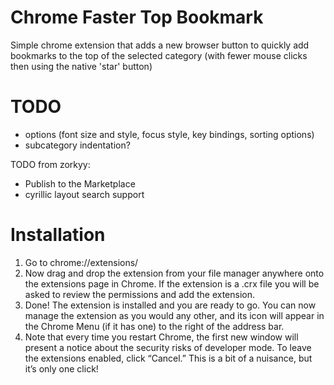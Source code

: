Chrome Faster Top Bookmark
======================

Simple chrome extension that adds a new browser button to quickly add bookmarks to the top of the selected category (with fewer mouse clicks then using the native 'star' button)

TODO
====

 - options (font size and style, focus style, key bindings, sorting options)
 - subcategory indentation?
 
 
 TODO from zorkyy:
 - Publish to the Marketplace
 - cyrillic layout search support

Installation
====

1. Go to chrome://extensions/
2. Now drag and drop the extension from your file manager anywhere onto the extensions page in Chrome. If the extension is a .crx file you will be asked to review the permissions and add the extension.
3. Done! The extension is installed and you are ready to go. You can now manage the extension as you would any other, and its icon will appear in the Chrome Menu (if it has one) to the right of the address bar.
4. Note that every time you restart Chrome, the first new window will present a notice about the security risks of developer mode. To leave the extensions enabled, click “Cancel.” This is a bit of a nuisance, but it’s only one click!
